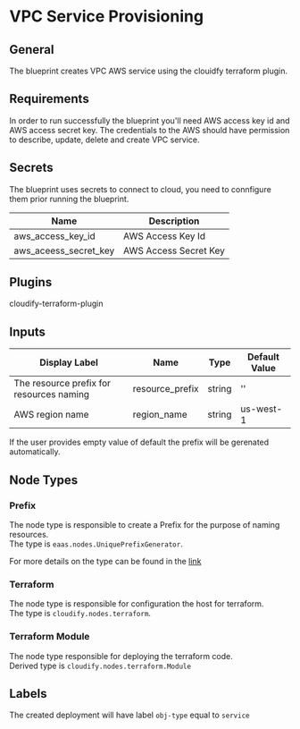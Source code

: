 # VPC Service Provisioning

## General

The blueprint creates VPC AWS service using the clouidfy terraform plugin.

## Requirements

In order to run successfully the blueprint you'll need AWS access key id and AWS access secret key. The credentials to the AWS should have permission to describe, update, delete and create VPC service.

## Secrets

The blueprint uses secrets to connect to cloud, you need to connfigure them prior running the blueprint.


| Name                  | Description           |                                                                    
| --------------------- | --------------------- |
| aws_access_key_id     | AWS Access Key Id     |
| aws_aceess_secret_key | AWS Access Secret Key |


## Plugins

cloudify-terraform-plugin

## Inputs

| Display Label                            | Name                | Type   | Default Value  |
| ---------------------------------------- | ------------------- | ------ | -------------- |
| The resource prefix for resources naming | resource_prefix     | string | ''             |
| AWS region name                          | region_name         | string | us-west-1      |

If the user provides empty value of default the prefix will be gerenated automatically.


## Node Types

### Prefix
The node type is responsible to create a Prefix for the purpose of naming resources.\
The type is `eaas.nodes.UniquePrefixGenerator`.

For more details on the type can be found in the [link](https://github.com/cloudify-community/eaas-example/blob/master/utils/custom_types.yaml)

### Terraform
The node type is responsible for configuration the host for terraform.\
The type is `cloudify.nodes.terraform`.

### Terraform Module
The node type responsible for deploying the terraform code.\
Derived type is `cloudify.nodes.terraform.Module`

## Labels

The created deployment will have label `obj-type` equal to `service`